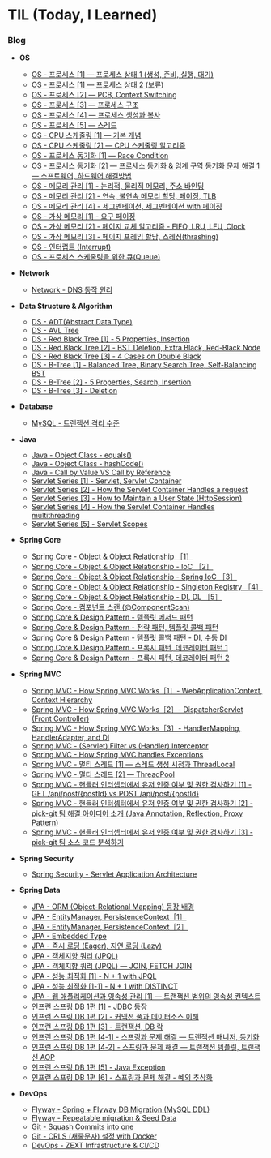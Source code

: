 # TIL (Today, I Learned)

### Blog 

- **OS**
    - [OS - 프로세스 [1] — 프로세스 상태 1 (생성, 준비, 실행, 대기)](https://medium.com/taekwon-v/os-%ED%94%84%EB%A1%9C%EC%84%B8%EC%8A%A4-1-%ED%94%84%EB%A1%9C%EC%84%B8%EC%8A%A4-%EC%83%81%ED%83%9C-464294fcf59)
    - [OS - 프로세스 [1] — 프로세스 상태 2 (보류)](https://medium.com/taekwon-v/os-%ED%94%84%EB%A1%9C%EC%84%B8%EC%8A%A4-1-%ED%94%84%EB%A1%9C%EC%84%B8%EC%8A%A4-%EC%83%81%ED%83%9C-2-%EB%B3%B4%EB%A5%98-suspended-a040c254968a)
    - [OS - 프로세스 [2] — PCB, Context Switching](https://medium.com/taekwon-v/os-%ED%94%84%EB%A1%9C%EC%84%B8%EC%8A%A4-2-pcb-context-switching-e541f1ac476b)
    - [OS - 프로세스 [3] — 프로세스 구조](https://medium.com/taekwon-v/os-%ED%94%84%EB%A1%9C%EC%84%B8%EC%8A%A4-3-%ED%94%84%EB%A1%9C%EC%84%B8%EC%8A%A4-%EA%B5%AC%EC%A1%B0-4ba957ae0ddf)
    - [OS - 프로세스 [4] — 프로세스 생성과 복사](https://medium.com/taekwon-v/os-%ED%94%84%EB%A1%9C%EC%84%B8%EC%8A%A4-4-%ED%94%84%EB%A1%9C%EC%84%B8%EC%8A%A4-%EC%83%9D%EC%84%B1%EA%B3%BC-%EB%B3%B5%EC%82%AC-8b76dae1e023)
    - [OS - 프로세스 [5] — 스레드](https://medium.com/taekwon-v/os-%ED%94%84%EB%A1%9C%EC%84%B8%EC%8A%A4-5-%EC%8A%A4%EB%A0%88%EB%93%9C-d51f5479e0cb)
    - [OS - CPU 스케줄링 [1] — 기본 개념](https://medium.com/taekwon-v/os-cpu-%EC%8A%A4%EC%BC%80%EC%A4%84%EB%A7%81-1-%EA%B8%B0%EB%B3%B8-%EA%B0%9C%EB%85%90-39ecf968dda6)
    - [OS - CPU 스케줄링 [2] — CPU 스케줄링 알고리즘](https://medium.com/taekwon-v/os-cpu-%EC%8A%A4%EC%BC%80%EC%A4%84%EB%A7%81-2-cpu-%EC%8A%A4%EC%BC%80%EC%A4%84%EB%A7%81-%EC%95%8C%EA%B3%A0%EB%A6%AC%EC%A6%98-9c6f4c34301c)
    - [OS - 프로세스 동기화 [1] — Race Condition](https://medium.com/taekwon-v/os-%ED%94%84%EB%A1%9C%EC%84%B8%EC%8A%A4-%EB%8F%99%EA%B8%B0%ED%99%94-1-race-condition-2f722dfae956)
    - [OS - 프로세스 동기화 [2] — 프로세스 동기화 & 임계 구역 동기화 문제 해결 1 — 소프트웨어, 하드웨어 해결방법](https://medium.com/taekwon-v/os-%ED%94%84%EB%A1%9C%EC%84%B8%EC%8A%A4-%EB%8F%99%EA%B8%B0%ED%99%94-2-%ED%94%84%EB%A1%9C%EC%84%B8%EC%8A%A4-%EB%8F%99%EA%B8%B0%ED%99%94-%EC%9E%84%EA%B3%84-%EA%B5%AC%EC%97%AD-%EB%8F%99%EA%B8%B0%ED%99%94-%EB%AC%B8%EC%A0%9C-%ED%95%B4%EA%B2%B0-1-%EC%86%8C%ED%94%84%ED%8A%B8%EC%9B%A8%EC%96%B4-%ED%95%98%EB%93%9C%EC%9B%A8%EC%96%B4-%ED%95%B4%EA%B2%B0%EB%B0%A9%EB%B2%95-8737bbe7b40)
    - [OS - 메모리 관리 [1] - 논리적, 물리적 메모리, 주소 바인딩](https://medium.com/taekwon-v/os-%EB%A9%94%EB%AA%A8%EB%A6%AC-%EA%B4%80%EB%A6%AC-1-%EB%85%BC%EB%A6%AC%EC%A0%81-%EB%AC%BC%EB%A6%AC%EC%A0%81-%EB%A9%94%EB%AA%A8%EB%A6%AC-%EC%A3%BC%EC%86%8C-%EB%B0%94%EC%9D%B8%EB%94%A9-9d6a3295a2eb)
    - [OS - 메모리 관리 [2] - 연속, 불연속 메모리 할당, 페이징, TLB](https://medium.com/taekwon-v/os-%EB%A9%94%EB%AA%A8%EB%A6%AC-%EA%B4%80%EB%A6%AC-2-%EC%97%B0%EC%86%8D-%EB%B6%88%EC%97%B0%EC%86%8D-%EB%A9%94%EB%AA%A8%EB%A6%AC-%ED%95%A0%EB%8B%B9-%ED%8E%98%EC%9D%B4%EC%A7%95-tlb-9c697cac6d3b)
    - [OS - 메모리 관리 [4] - 세그멘테이션, 세그멘테이션 with 페이징](https://medium.com/taekwon-v/os-%EB%A9%94%EB%AA%A8%EB%A6%AC-%EA%B4%80%EB%A6%AC-4-segmentation-segmentation-with-paging-abc0e4c8d6c4)
    - [OS - 가상 메모리 [1] - 요구 페이징](https://medium.com/taekwon-v/os-%EA%B0%80%EC%83%81-%EB%A9%94%EB%AA%A8%EB%A6%AC-1-%EC%9A%94%EA%B5%AC-%ED%8E%98%EC%9D%B4%EC%A7%95-11b91b1602fe)
    - [OS - 가상 메모리 [2] - 페이지 교체 알고리즘 - FIFO, LRU, LFU, Clock](https://medium.com/taekwon-v/os-%EA%B0%80%EC%83%81-%EB%A9%94%EB%AA%A8%EB%A6%AC-2-%ED%8E%98%EC%9D%B4%EC%A7%80-%EA%B5%90%EC%B2%B4-%EC%95%8C%EA%B3%A0%EB%A6%AC%EC%A6%98-7e11288b61b6)
    - [OS - 가상 메모리 [3] - 페이지 프레임 할당, 스레싱(thrashing)](https://medium.com/taekwon-v/os-%EA%B0%80%EC%83%81-%EB%A9%94%EB%AA%A8%EB%A6%AC-3-%ED%8E%98%EC%9D%B4%EC%A7%80-%ED%94%84%EB%A0%88%EC%9E%84-%ED%95%A0%EB%8B%B9-%EC%8A%A4%EB%A0%88%EC%8B%B1-thrashing-36ae77cb634e)
    - [OS - 인터럽트 (Interrupt)](https://medium.com/taekwon-v/os-%EC%9D%B8%ED%84%B0%EB%9F%BD%ED%8A%B8-interrupt-566b31faed94)
    - [OS - 프로세스 스케줄링을 위한 큐(Queue)](https://medium.com/taekwon-v/os-%ED%94%84%EB%A1%9C%EC%84%B8%EC%8A%A4-%EC%8A%A4%EC%BC%80%EC%A4%84%EB%A7%81%EC%9D%84-%EC%9C%84%ED%95%9C-%ED%81%90-queue-ddc2cefe75e2)


- **Network**
    - [Network - DNS 동작 원리](https://medium.com/taekwon-v/network-dns-%EB%8F%99%EC%9E%91-%EC%9B%90%EB%A6%AC-8ddd7e7a4d57)


- **Data Structure & Algorithm**
    - [DS - ADT(Abstract Data Type)](https://medium.com/taekwon-v/ds-adt-abstract-data-type-cfa313bf80f1)
    - [DS - AVL Tree](https://medium.com/taekwon-v/ds-avl-tree-md-8648744d2ec6)
    - [DS - Red Black Tree [1] - 5 Properties, Insertion](https://medium.com/taekwon-v/ds-red-black-tree-1-5-properties-insertion-9834f6c42831)
    - [DS - Red Black Tree [2] - BST Deletion, Extra Black, Red-Black Node](https://medium.com/taekwon-v/ds-red-black-tree-2-bst-deletion-extra-black-red-black-node-bc1b9af1b951)
    - [DS - Red Black Tree [3] - 4 Cases on Double Black](https://medium.com/taekwon-v/ds-red-black-tree-3-4-cases-on-double-black-58896cf247de)
    - [DS - B-Tree [1] - Balanced Tree, Binary Search Tree, Self-Balancing BST](https://medium.com/taekwon-v/ds-b-tree-1-balanced-tree-binary-search-tree-self-balancing-bst-bf16d334c096)
    - [DS - B-Tree [2] - 5 Properties, Search, Insertion](https://medium.com/taekwon-v/ds-b-tree-2-5-properties-search-insertion-957fed90a51d)
    - [DS - B-Tree [3] - Deletion](https://medium.com/taekwon-v/ds-b-tree-3-deletion-da5e3503a97c)


- **Database**
    - [MySQL - 트랜잭션 격리 수준](https://medium.com/taekwon-v/mysql-%ED%8A%B8%EB%9E%9C%EC%9E%AD%EC%85%98-%EA%B2%A9%EB%A6%AC-%EC%88%98%EC%A4%80-e96c49083f7c)
  

- **Java**
    - [Java - Object Class - equals()](https://medium.com/taekwon-v/java-object-class-equals-e4851181af0c)
    - [Java - Object Class - hashCode()](https://medium.com/taekwon-v/java-object-class-hashcode-20e32a61e6cb)
    - [Java - Call by Value VS Call by Reference](https://medium.com/taekwon-v/java-call-by-value-vs-call-by-reference-1908c91f54c8)
    - [Servlet Series [1] - Servlet, Servlet Container](https://medium.com/taekwon-v/servlet-series-1-servlet-servlet-container-38e039d7fc3c)
    - [Servlet Series [2] - How the Servlet Container Handles a request](https://medium.com/taekwon-v/how-the-servlet-container-handles-a-request-5d1f49e95a92)
    - [Servlet Series [3] - How to Maintain a User State (HttpSession)](https://medium.com/taekwon-v/servlet-series-3-how-the-servlet-container-handles-multithreading-6e96391902e0)
    - [Servlet Series [4] - How the Servlet Container Handles multithreading](https://medium.com/taekwon-v/servlet-series-4-how-to-maintain-a-user-state-httpsession-e4d95799617b)
    - [Servlet Series [5] - Servlet Scopes](https://medium.com/taekwon-v/servlet-series-5-servlet-scopes-f68f0c44ed38)


- **Spring Core**
    - [Spring Core - Object & Object Relationship ［1］](https://medium.com/taekwon-v/spring-core-object-object-relationship-1-b531fd1196e6)
    - [Spring Core - Object & Object Relationship - IoC ［2］](https://medium.com/taekwon-v/spring-core-object-object-relationship-2-ioc-b7b366e5fe20)
    - [Spring Core - Object & Object Relationship - Spring IoC ［3］](https://medium.com/taekwon-v/spring-core-object-object-relationship-3-spring-ioc-46d1749bc7b2)
    - [Spring Core - Object & Object Relationship - Singleton Registry ［4］](https://medium.com/taekwon-v/spring-core-object-object-relationship-4-singleton-registry-6c0cfc5a792a)
    - [Spring Core - Object & Object Relationship - DI, DL ［5］](https://medium.com/taekwon-v/spring-core-object-object-relationship-5-di-dl-a5a23419174b)
    - [Spring Core - 컴포넌트 스캔 (@ComponentScan)](https://medium.com/taekwon-v/spring-core-%EC%BB%B4%ED%8F%AC%EB%84%8C%ED%8A%B8-%EC%8A%A4%EC%BA%94-8ac34e9eaeb6)
    - [Spring Core & Design Pattern - 템플릿 메서드 패턴](https://medium.com/taekwon-v/spring-core-design-pattern-%ED%85%9C%ED%94%8C%EB%A6%BF-%EB%A9%94%EC%84%9C%EB%93%9C-%ED%8C%A8%ED%84%B4-2bce00992b4a)
    - [Spring Core & Design Pattern - 전략 패턴, 템플릿 콜백 패턴](https://medium.com/taekwon-v/spring-core-design-pattern-%EC%A0%84%EB%9E%B5-%ED%8C%A8%ED%84%B4-%ED%85%9C%ED%94%8C%EB%A6%BF-%EC%BD%9C%EB%B0%B1-%ED%8C%A8%ED%84%B4-df382fd524bf)
    - [Spring Core & Design Pattern - 템플릿 콜백 패턴 - DI, 수동 DI](https://medium.com/taekwon-v/spring-core-design-pattern-%ED%85%9C%ED%94%8C%EB%A6%BF-%EC%BD%9C%EB%B0%B1-%ED%8C%A8%ED%84%B4-di-%EC%88%98%EB%8F%99-di-b5561f5b0469)
    - [Spring Core & Design Pattern - 프록시 패턴, 데코레이터 패턴 1](https://medium.com/taekwon-v/spring-core-design-pattern-%ED%94%84%EB%A1%9D%EC%8B%9C-%EB%8D%B0%EC%BD%94%EB%A0%88%EC%9D%B4%ED%84%B0-%ED%8C%A8%ED%84%B4-1-b2015787b754)
    - [Spring Core & Design Pattern - 프록시 패턴, 데코레이터 패턴 2](https://medium.com/taekwon-v/spring-core-design-pattern-%ED%94%84%EB%A1%9D%EC%8B%9C-%EB%8D%B0%EC%BD%94%EB%A0%88%EC%9D%B4%ED%84%B0-%ED%8C%A8%ED%84%B4-2-d2b0a56fa8e5)


- **Spring MVC**
    - [Spring MVC - How Spring MVC Works［1］- WebApplicationContext, Context Hierarchy](https://medium.com/taekwon-v/spring-mvc-how-spring-mvc-works-webapplicationcontext-context-hierarchy-21c835719f43)
    - [Spring MVC - How Spring MVC Works［2］- DispatcherServlet (Front Controller)](https://medium.com/taekwon-v/spring-mvc-how-spring-mvc-works-2-dispatcherservlet-front-controller-a03bf6248202)
    - [Spring MVC - How Spring MVC Works［3］- HandlerMapping, HandlerAdapter, and DI](https://medium.com/taekwon-v/spring-mvc-how-spring-mvc-works-3-handlermapping-handleradapter-and-di-4ca249c3ce8a)
    - [Spring MVC - (Servlet) Filter vs (Handler) Interceptor](https://medium.com/taekwon-v/spring-mvc-servlet-filter-vs-handler-interceptor-ce0d95edf18b)
    - [Spring MVC - How Spring MVC handles Exceptions](https://medium.com/taekwon-v/spring-mvc-how-spring-mvc-handles-exceptions-7a6910c956f)
    - [Spring MVC - 멀티 스레드 [1] — 스레드 생성 시점과 ThreadLocal](https://medium.com/taekwon-v/spring-mvc-%EB%A9%80%ED%8B%B0-%EC%8A%A4%EB%A0%88%EB%93%9C-1-%EC%8A%A4%EB%A0%88%EB%93%9C-%EC%83%9D%EC%84%B1-%EC%8B%9C%EC%A0%90%EA%B3%BC-threadlocal-3245a0ec9331)
    - [Spring MVC - 멀티 스레드 [2] — ThreadPool](https://medium.com/taekwon-v/spring-mvc-%EB%A9%80%ED%8B%B0-%EC%8A%A4%EB%A0%88%EB%93%9C-2-threadpool-1f067ad086b1)
    - [Spring MVC - 핸들러 인터셉터에서 유저 인증 여부 및 권한 검사하기 [1] - GET /api/post/{postId} vs POST /api/post/{postId}](https://medium.com/taekwon-v/spring-mvc-%ED%95%B8%EB%93%A4%EB%9F%AC-%EC%9D%B8%ED%84%B0%EC%85%89%ED%84%B0%EC%97%90%EC%84%9C-%EC%9C%A0%EC%A0%80-%EC%9D%B8%EC%A6%9D-%EC%97%AC%EB%B6%80-%EB%B0%8F-%EA%B6%8C%ED%95%9C-%EA%B2%80%EC%82%AC%ED%95%98%EA%B8%B0-1-2e736844d46b)
    - [Spring MVC - 핸들러 인터셉터에서 유저 인증 여부 및 권한 검사하기 [2] - pick-git 팀 해결 아이디어 소개 (Java Annotation, Reflection, Proxy Pattern)](https://medium.com/taekwon-v/spring-mvc-%ED%95%B8%EB%93%A4%EB%9F%AC-%EC%9D%B8%ED%84%B0%EC%85%89%ED%84%B0%EC%97%90%EC%84%9C-%EC%9C%A0%EC%A0%80-%EC%9D%B8%EC%A6%9D-%EC%97%AC%EB%B6%80-%EA%B2%80%EC%82%AC%ED%95%98%EA%B8%B0-2-pick-git-%ED%8C%80-%ED%95%B4%EA%B2%B0-%EC%95%84%EC%9D%B4%EB%94%94%EC%96%B4-%EC%86%8C%EA%B0%9C-java-annotation-reflection-85d02cc20b32)
    - [Spring MVC - 핸들러 인터셉터에서 유저 인증 여부 및 권한 검사하기 [3] - pick-git 팀 소스 코드 분석하기](https://medium.com/taekwon-v/spring-mvc-%ED%95%B8%EB%93%A4%EB%9F%AC-%EC%9D%B8%ED%84%B0%EC%85%89%ED%84%B0%EC%97%90%EC%84%9C-%EC%9C%A0%EC%A0%80-%EC%9D%B8%EC%A6%9D-%EC%97%AC%EB%B6%80-%EA%B2%80%EC%82%AC%ED%95%98%EA%B8%B0-3-pick-git-%ED%8C%80-%EC%86%8C%EC%8A%A4-%EC%BD%94%EB%93%9C-%EB%B6%84%EC%84%9D%ED%95%98%EA%B8%B0-7aad4ffc8297)


- **Spring Security**
    - [Spring Security - Servlet Application Architecture](https://medium.com/taekwon-v/spring-security-servlet-application-architecture-c46c7c5dbaba)


- **Spring Data**
    - [JPA - ORM (Object-Relational Mapping) 등장 배경](https://medium.com/taekwon-v/jpa-orm-object-relational-mapping-%EB%93%B1%EC%9E%A5-%EB%B0%B0%EA%B2%BD-86e5d1439e23)
    - [JPA - EntityManager, PersistenceContext［1］](https://medium.com/taekwon-v/jpa-entitymanger-persistencecontext-1-df1e71a7a0e7)
    - [JPA - EntityManager, PersistenceContext［2］](https://medium.com/taekwon-v/jpa-entitymanager-persistencecontext-2-44ab3e1925ff)
    - [JPA - Embedded Type](https://medium.com/taekwon-v/jpa-%EC%9E%84%EB%B2%A0%EB%94%94%EB%93%9C-%ED%83%80%EC%9E%85-94ecadfb6295)
    - [JPA - 즉시 로딩 (Eager), 지연 로딩 (Lazy)](https://medium.com/taekwon-v/jpa-%EC%A6%89%EC%8B%9C-%EB%A1%9C%EB%94%A9-eager-%EC%A7%80%EC%97%B0-%EB%A1%9C%EB%94%A9-lazy-80dd3764ac2f)
    - [JPA - 객체지향 쿼리 (JPQL)](https://medium.com/taekwon-v/jpa-%EA%B0%9D%EC%B2%B4%EC%A7%80%ED%96%A5-%EC%BF%BC%EB%A6%AC-jpql-f09e48e495c)
    - [JPA - 객체지향 쿼리 (JPQL) — JOIN, FETCH JOIN](https://medium.com/taekwon-v/jpa-%EA%B0%9D%EC%B2%B4%EC%A7%80%ED%96%A5-%EC%BF%BC%EB%A6%AC-jpql-join-fetch-join-b3d9a247ccf1)
    - [JPA - 성능 최적화 [1] - N + 1 with JPQL](https://medium.com/taekwon-v/jpa-%EC%84%B1%EB%8A%A5-%EC%B5%9C%EC%A0%81%ED%99%94-1-n-1-with-jpql-e69944596bd1)
    - [JPA - 성능 최적화 [1-1] - N + 1 with DISTINCT](https://medium.com/taekwon-v/jpa-%EC%84%B1%EB%8A%A5-%EC%B5%9C%EC%A0%81%ED%99%94-1-1-n-1-with-distinct-201b0ffe73ac)
    - [JPA - 웹 애플리케이션과 영속성 관리 [1] — 트랜잭션 범위의 영속성 컨텍스트](https://medium.com/taekwon-v/jpa-%EC%9B%B9-%EC%95%A0%ED%94%8C%EB%A6%AC%EC%BC%80%EC%9D%B4%EC%85%98%EA%B3%BC-%EC%98%81%EC%86%8D%EC%84%B1-%EA%B4%80%EB%A6%AC-1-%ED%8A%B8%EB%9E%9C%EC%9E%AD%EC%85%98-%EB%B2%94%EC%9C%84%EC%9D%98-%EC%98%81%EC%86%8D%EC%84%B1-%EC%BB%A8%ED%85%8D%EC%8A%A4%ED%8A%B8-39506fdffa86)
    - [인프런 스프링 DB 1편 [1] - JDBC 등장](https://medium.com/taekwon-v/jdbc-jdbc-1-jdbc-%EB%93%B1%EC%9E%A5-21983c110001)
    - [인프런 스프링 DB 1편 [2] - 커넥션 풀과 데이터소스 이해](https://medium.com/taekwon-v/jdbc-jdbc-2-%EC%BB%A4%EB%84%A5%EC%85%98-%ED%92%80%EA%B3%BC-%EB%8D%B0%EC%9D%B4%ED%84%B0%EC%86%8C%EC%8A%A4-%EC%9D%B4%ED%95%B4-726caa313773)
    - [인프런 스프링 DB 1편 [3] - 트랜잭션, DB 락](https://medium.com/taekwon-v/jdbc-jdbc-3-transaction-db-lock-21ab15f7e9f9)
    - [인프런 스프링 DB 1편 [4-1] - 스프링과 문제 해결 — 트랜잭션 매니저, 동기화](https://medium.com/taekwon-v/jdbc-jdbc-4-1-%EC%8A%A4%ED%94%84%EB%A7%81%EA%B3%BC-%EB%AC%B8%EC%A0%9C-%ED%95%B4%EA%B2%B0-%ED%8A%B8%EB%9E%9C%EC%9E%AD%EC%85%98-%EB%A7%A4%EB%8B%88%EC%A0%80-%EB%8F%99%EA%B8%B0%ED%99%94-d8fd2b7607e6)
    - [인프런 스프링 DB 1편 [4-2] - 스프링과 문제 해결 — 트랜잭션 템플릿, 트랜잭션 AOP](https://medium.com/taekwon-v/jdbc-jdbc-4-2-%EC%8A%A4%ED%94%84%EB%A7%81%EA%B3%BC-%EB%AC%B8%EC%A0%9C-%ED%95%B4%EA%B2%B0-%ED%8A%B8%EB%9E%9C%EC%9E%AD%EC%85%98-%ED%85%9C%ED%94%8C%EB%A6%BF-%ED%8A%B8%EB%9E%9C%EC%9E%AD%EC%85%98-aop-b4d8436c9d5)
    - [인프런 스프링 DB 1편 [5] - Java Exception](https://medium.com/taekwon-v/jdbc-jdbc-5-java-exception-43c5f72c69fd)
    - [인프런 스프링 DB 1편 [6] - 스프링과 문제 해결 - 예외 추상화](https://medium.com/taekwon-v/jdbc-jdbc-6-%EC%8A%A4%ED%94%84%EB%A7%81%EA%B3%BC-%EB%AC%B8%EC%A0%9C-%ED%95%B4%EA%B2%B0-%EC%98%88%EC%99%B8-%EC%B6%94%EC%83%81%ED%99%94-28895899e669)


- **DevOps**
    - [Flyway - Spring + Flyway DB Migration (MySQL DDL)](https://medium.com/taekwon-v/spring-boot-flyway-db-migration-mysql-ddl-4e649bda7f45)
    - [Flyway - Repeatable migration & Seed Data](https://medium.com/taekwon-v/flyway-repeatable-migration-seed-data-a363c7f86206)
    - [Git - Squash Commits into one](https://medium.com/taekwon-v/git-squash-commits-into-one-f9830a49fe5b)
    - [Git - CRLS (새줄문자) 설정 with Docker](https://medium.com/taekwon-v/git-crlf-%EC%83%88%EC%A4%84-%EB%AC%B8%EC%9E%90-%EC%84%A4%EC%A0%95-with-docker-bab88a24072c)
    - [DevOps - ZEXT Infrastructure & CI/CD](https://medium.com/taekwon-v/devops-zext-infrastructure-ci-cd-5b4106dde554)